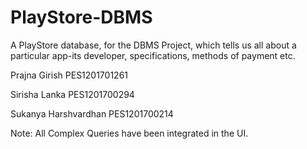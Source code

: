 # PlayStore-DBMS
A PlayStore database, for the DBMS Project, which tells us all about a particular app-its developer, specifications, methods of payment etc.

Prajna Girish PES1201701261

Sirisha Lanka PES1201700294

Sukanya Harshvardhan PES1201700214


Note: All Complex Queries have been integrated in the UI.

